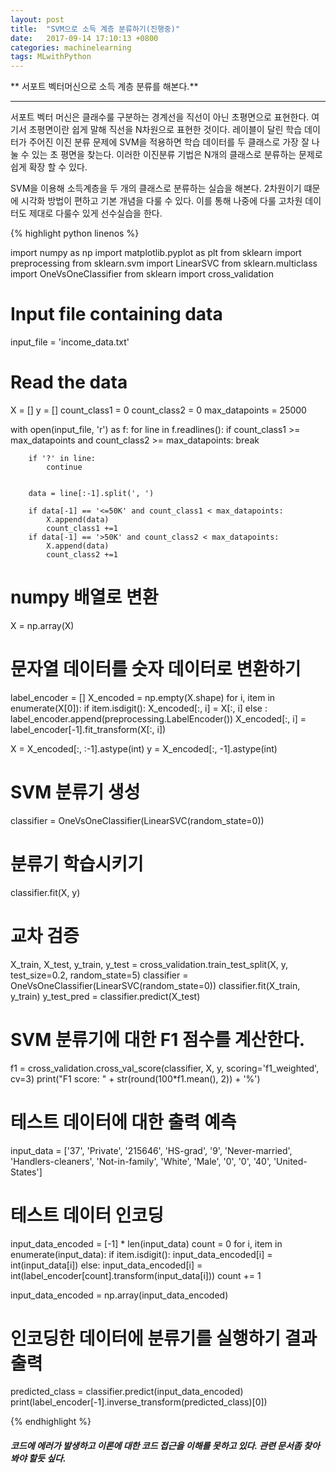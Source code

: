 ```yaml
---
layout: post
title:  "SVM으로 소득 계층 분류하기(진행중)"
date:   2017-09-14 17:10:13 +0800
categories: machinelearning
tags: MLwithPython
---
```

** 서포트 벡터머신으로 소득 계층 분류를 해본다.**

---

서포트 벡터 머신은 클래수룰 구분하는 경계선을 직선이 아닌 초평면으로 표현한다. 여기서 초평면이란 쉽게 말해 직선을 N차원으로 표현한 것이다. 레이블이 달린 학습 데이터가 주어진 이진 분류 문제에 SVM을 적용하면 학습 데이터를 두 클래스로 가장 잘 나눌 수 있는 초 평면을 찾는다. 이러한 이진분류 기법은 N개의 클래스로 분류하는 문제로 쉽게 확장 할 수 있다.

SVM을 이용해 소득계층을 두 개의 클래스로 분류하는 실습을 해본다. 2차원이기 떄문에 시각화 방법이 편하고 기본 개념을 다룰 수 있다. 이를 통해 나중에 다룰 고차원 데이터도 제대로 다룰수 있게 선수실습을 한다.

{% highlight python linenos %}

import numpy as np
import matplotlib.pyplot as plt
from sklearn import preprocessing
from sklearn.svm import LinearSVC
from sklearn.multiclass import OneVsOneClassifier
from sklearn import cross_validation

# Input file containing data
input_file = 'income_data.txt'

# Read the data
X = []
y = []
count_class1 = 0
count_class2 = 0
max_datapoints = 25000

with open(input_file, 'r') as f:
    for line in f.readlines():
        if count_class1 >= max_datapoints and count_class2 >= max_datapoints:
            break

        if '?' in line:
            continue

        
        data = line[:-1].split(', ')
        
        if data[-1] == '<=50K' and count_class1 < max_datapoints:
            X.append(data)
            count_class1 +=1
        if data[-1] == '>50K' and count_class2 < max_datapoints:
            X.append(data)
            count_class2 +=1

# numpy 배열로 변환 
X = np.array(X)





# 문자열 데이터를 숫자 데이터로 변환하기
label_encoder = []
X_encoded = np.empty(X.shape)
for i, item in enumerate(X[0]):
    if item.isdigit():
        X_encoded[:, i] = X[:, i]
    else :
        label_encoder.append(preprocessing.LabelEncoder())
        X_encoded[:, i] = label_encoder[-1].fit_transform(X[:, i])

X = X_encoded[:, :-1].astype(int)
y = X_encoded[:, -1].astype(int)

# SVM 분류기 생성
classifier = OneVsOneClassifier(LinearSVC(random_state=0))

# 분류기 학습시키기
classifier.fit(X, y)

# 교차 검증
X_train, X_test, y_train, y_test = cross_validation.train_test_split(X, y, test_size=0.2, random_state=5)
classifier = OneVsOneClassifier(LinearSVC(random_state=0))
classifier.fit(X_train, y_train)
y_test_pred = classifier.predict(X_test)

# SVM 분류기에 대한 F1 점수를 계산한다.
f1 = cross_validation.cross_val_score(classifier, X, y, scoring='f1_weighted', cv=3)
print("F1 score: " + str(round(100*f1.mean(), 2)) + '%')

# 테스트 데이터에 대한 출력 예측
input_data = ['37', 'Private', '215646', 'HS-grad', '9', 'Never-married', 'Handlers-cleaners', 'Not-in-family', 'White', 'Male', '0', '0', '40', 'United-States']

# 테스트 데이터 인코딩
input_data_encoded = [-1] * len(input_data)
count = 0
for i, item in enumerate(input_data):
    if item.isdigit():
        input_data_encoded[i] = int(input_data[i])
    else:
        input_data_encoded[i] = int(label_encoder[count].transform(input_data[i]))
        count += 1 

input_data_encoded = np.array(input_data_encoded)

# 인코딩한 데이터에 분류기를 실행하기 결과 출력
predicted_class = classifier.predict(input_data_encoded)
print(label_encoder[-1].inverse_transform(predicted_class)[0])



{% endhighlight %}

##### 코드에 에러가 발생하고 이론에 대한 코드 접근을 이해를 못하고 있다. 관련 문서좀 찾아봐야 할듯 싶다.